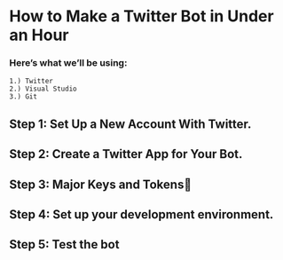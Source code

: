 # How to Make a Twitter Bot in Under an Hour
### Here’s what we’ll be using:

    1.) Twitter
    2.) Visual Studio
    3.) Git
    
## Step 1: Set Up a New Account With Twitter.
## Step 2: Create a Twitter App for Your Bot.
## Step 3: Major Keys and Tokens🔑
## Step 4: Set up your development environment.
## Step 5: Test the bot

